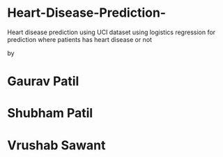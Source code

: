 # Heart-Disease-Prediction-
Heart disease prediction using UCI dataset
using logistics regression for prediction where patients has heart disease or not 

by
# Gaurav Patil 
# Shubham Patil 
# Vrushab Sawant 

